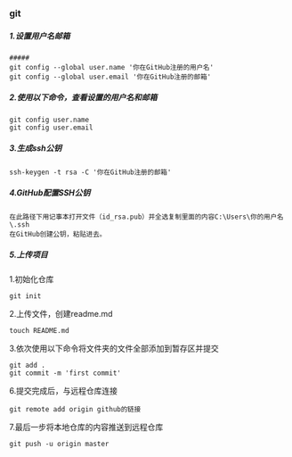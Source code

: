 ### git

##### 1.设置用户名邮箱

```
##### 
git config --global user.name '你在GitHub注册的用户名'
git config --global user.email '你在GitHub注册的邮箱'
```

##### 2.使用以下命令，查看设置的用户名和邮箱

```
git config user.name
git config user.email
```

##### 3.生成ssh公钥

```
ssh-keygen -t rsa -C '你在GitHub注册的邮箱'
```

##### 4.GitHub配置SSH公钥

```
在此路径下用记事本打开文件（id_rsa.pub）并全选复制里面的内容C:\Users\你的用户名\.ssh
在GitHub创建公钥，粘贴进去。
```

##### 5.上传项目

1.初始化仓库

```
git init
```

2.上传文件，创建readme.md

```
touch README.md
```

3.依次使用以下命令将文件夹的文件全部添加到暂存区并提交

```
git add .
git commit -m 'first commit'
```

6.提交完成后，与远程仓库连接

```
git remote add origin github的链接
```

7.最后一步将本地仓库的内容推送到远程仓库

```
git push -u origin master
```


